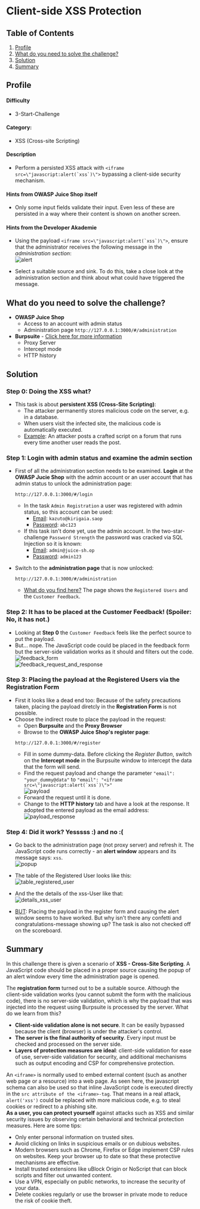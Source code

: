 # Client-side XSS Protection

## Table of Contents
1. <a href="#profile">Profile</a>  
2. <a href="#what-do-you-need-to-solve-the-challenge">What do you need to solve the challenge?</a>  
3. <a href="#solution">Solution</a>  
4. <a href="#summary">Summary</a> 

## Profile
#### Difficulty
- 3-Start-Challenge

#### Category:
- XSS (Cross-site Scripting)

#### Description
- Perform a persisted XSS attack with ```<iframe src=\"javascript:alert(`xss`)\">``` bypassing a client-side security mechanism.

#### Hints from OWASP Juice Shop itself
- Only some input fields validate their input. Even less of these are persisted in a way where their content is shown on another screen.

#### Hints from the Developer Akademie
- Using the payload ```<iframe src=\"javascript:alert(`xss`)\">```, ensure that the administrator receives the following message in the *administration section*:  
<img alt="alert" src="https://github.com/SarahZimmermann-Schmutzler/juice_shop_challenges/blob/main/client_side_xss_protection/alert.png"></img>

- Select a suitable source and sink. To do this, take a close look at the administration section and think about what could have triggered the message.

## What do you need to solve the challenge?
- **OWASP Juice Shop**
    - Access to an account with admin status
    - Administration page `http://127.0.0.1:3000/#/administration`
- **Burpsuite** - <a href="https://portswigger.net/burp">Click here for more information</a>
    - Proxy Server
    - Intercept mode
    - HTTP history

## Solution
### Step 0: Doing the XSS what?
- This task is about **persistent XSS (Cross-Site Scripting)**:
    - The attacker permanently stores malicious code on the server, e.g. in a database.
    - When users visit the infected site, the malicious code is automatically executed.
    - <ins>Example</ins>: An attacker posts a crafted script on a forum that runs every time another user reads the post.

### Step 1: Login with admin status and examine the admin section
- First of all the administration section needs to be examined. **Login** at the **OWASP Jucie Shop** with the admin account or an user account that has admin status to unlock the administration page:
    ```
    http://127.0.0.1:3000/#/login
    ```
    - In the task `Admin Registration` a user was registered with admin status, so this account can be used:
        - <ins>Email</ins>: `kazuto@kirigaia.saop`
        - <ins>Password</ins>: `abc123`
    - If this task isn't done yet, use the admin account. In the two-star-challenge `Password Strength` the password was cracked via SQL Injection so it is known:
        - <ins>Email</ins>: `admin@juice-sh.op`
        - <ins>Password</ins>: `admin123`

- Switch to the **administration page** that is now unlocked:  
    ```
    http://127.0.0.1:3000/#/administration
    ```
    - <ins>What do you find here?</ins> The page shows the `Registered Users` and the `Customer Feedback`.

### Step 2: It has to be placed at the **Customer Feedback**! (Spoiler: No, it has not.)
- Looking at **Step 0** the `Customer Feedback` feels like the perfect source to put the payload.
- But... nope. The JavaScript code could be placed in the feedback form but the server-side validation works as it should and filters out the code.  
<img alt="feedback_form" src="https://github.com/SarahZimmermann-Schmutzler/juice_shop_challenges/blob/main/client_side_xss_protection/feedback_form.png"></img>  
<img alt="feedback_request_and_response" src="https://github.com/SarahZimmermann-Schmutzler/juice_shop_challenges/blob/main/client_side_xss_protection/feedback_response.png"></img>


### Step 3: Placing the payload at the Registered Users via the **Registration Form**
- First it looks like a dead end too: Because of the safety precautions taken, placing the payload diretcly in the **Registration Form** is not possible.
- Choose the indirect route to place the payload in the request:
    - Open **Burpsuite** and the **Proxy Browser**
    - Browse to the **OWASP Juice Shop's register page**:
    ```
    http://127.0.0.1:3000/#/register
    ```
    - Fill in some dummy-data. Before clicking the *Register Button*, switch on the **Intercept mode** in the Burpsuite window to intercept the data that the form will send.
    - Find the request payload and change the parameter `"email": "your_dummy@data"` to ```"email": "<iframe src=\"javascript:alert(`xss`)\">"```  
    <img alt="payload" src="https://github.com/SarahZimmermann-Schmutzler/juice_shop_challenges/blob/main/client_side_xss_protection/payload.png"></img>
    - Forward the request until it is done.
    - Change to the **HTTP history** tab and have a look at the response. It adopted the entered payload as the email address:
    <img alt="payload_response" src="https://github.com/SarahZimmermann-Schmutzler/juice_shop_challenges/blob/main/client_side_xss_protection/payload_response.png"></img>


### Step 4: Did it work? Yesssss :) and no :(
- Go back to the administration page (not proxy server) and refresh it. The JavaScript code runs correctly - an **alert window** appears and its message says: `xss`.  
<img alt="popup" src="https://github.com/SarahZimmermann-Schmutzler/juice_shop_challenges/blob/main/client_side_xss_protection/popup.png"></img>

- The table of the Registered User looks like this:  
<img alt="table_registered_user" src="https://github.com/SarahZimmermann-Schmutzler/juice_shop_challenges/blob/main/client_side_xss_protection/table.png"></img>

- And the the details of the xss-User like that:  
<img alt="details_xss_user" src="https://github.com/SarahZimmermann-Schmutzler/juice_shop_challenges/blob/main/client_side_xss_protection/details.png"></img>

- <ins>BUT</ins>: Placing the payload in the register form and causing the alert window seems to have worked. But why isn't there any confetti and congratulations-message showing up? The task is also not checked off on the scoreboard.

## Summary
In this challenge there is given a scenario of **XSS - Cross-Site Scripting**. A JavaScript code should be placed in a proper source causing the popup of an alert window every time the administration page is opened.    
      
The **registration form** turned out to be a suitable source. Although the client-side validation works (you cannot submit the form with the malicious code), there is no server-side validation, which is why the payload that was injected into the request using Burpsuite is processed by the server. What do we learn from this?
- **Client-side validation alone is not secure**. It can be easily bypassed because the client (browser) is under the attacker's control.
- **The server is the final authority of security**. Every input must be checked and processed on the server side.
- **Layers of protection measures are ideal**: client-side validation for ease of use, server-side validation for security, and additional mechanisms such as output encoding and CSP for comprehensive protection.
  
An `<iframe>` is normally used to embed external content (such as another web page or a resource) into a web page. As seen here, the javascript schema can also be used so that inline JavaScript code is executed directly in the `src attribute of the <iframe>-tag`. That means in a real attack, `alert('xss')` could be replaced with more malicious code, e.g. to steal cookies or redirect to a phishing site.  
**As a user, you can protect yourself** against attacks such as XSS and similar security issues by observing certain behavioral and technical protection measures. Here are some tips:
- Only enter personal information on trusted sites.
- Avoid clicking on links in suspicious emails or on dubious websites.
- Modern browsers such as Chrome, Firefox or Edge implement CSP rules on websites. Keep your browser up to date so that these protective mechanisms are effective.
- Install trusted extensions like uBlock Origin or NoScript that can block scripts and filter out unwanted content.
- Use a VPN, especially on public networks, to increase the security of your data.
- Delete cookies regularly or use the browser in private mode to reduce the risk of cookie theft.

